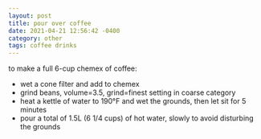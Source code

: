 ```yaml
---
layout: post
title: pour over coffee
date: 2021-04-21 12:56:42 -0400
category: other
tags: coffee drinks
---
```


to make a full 6-cup chemex of coffee:

* wet a cone filter and add to chemex
* grind beans, volume=3.5, grind=finest setting in coarse category
* heat a kettle of water to 190°F and wet the grounds, then let sit for 5 minutes
* pour a total of 1.5L (6 1/4 cups) of hot water, slowly to avoid disturbing the
  grounds
